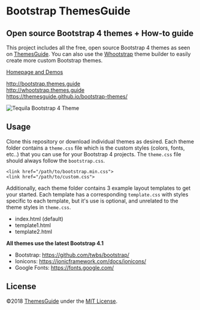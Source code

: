 # Bootstrap ThemesGuide

## Open source Bootstrap 4 themes + How-to guide

This project includes all the free, open source Bootstrap 4 themes as seen on [ThemesGuide](http://themes.guide).
You can also use the [Whootstrap](http://whootstrap.themes.guide) theme builder to easily 
create more custom Bootstrap themes. 

[Homepage and Demos](http://bootstrap.themes.guide)

<http://bootstrap.themes.guide><br>
<http://whootstrap.themes.guide><br>
<https://themesguide.github.io/bootstrap-themes/>

![Tequila Bootstrap 4 Theme](http://bootstrap.themes.guide/tequila/ss_tequila.png)

## Usage

Clone this repository or download individual themes as desired. Each theme folder contains a `theme.css` file which is the 
custom styles (colors, fonts, etc..) that you can use for your Bootstrap 4 projects. The `theme.css` file should always follow
the `bootstrap.css`.

```
<link href="/path/to/bootstrap.min.css">
<link href="/path/to/custom.css">

```

Additionally, each theme folder contains 3 example layout templates to get your started. Each template has a corresponding `template.css`
 with styles specific to each template, but it's use is optional, and unrelated to the theme styles in `theme.css`.

- index.html (default)
- template1.html
- template2.html

**All themes use the latest Bootstrap 4.1**

- Bootstrap: <https://github.com/twbs/bootstrap/>
- Ionicons: <https://ionicframework.com/docs/ionicons/>
- Google Fonts: <https://fonts.google.com/>

## License

©2018 [ThemesGuide](https://themesguide.com) under the [MIT License](https://opensource.org/licenses/MIT).